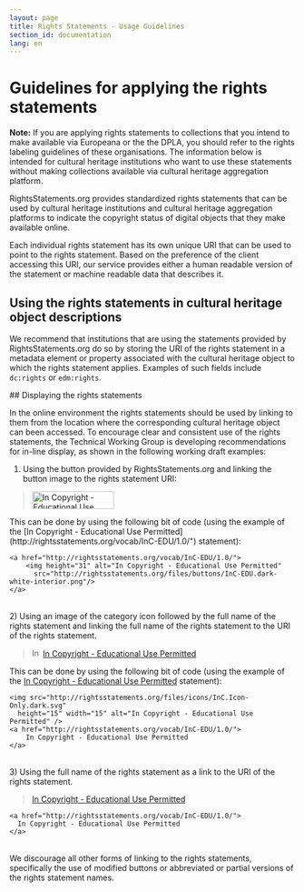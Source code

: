 ```yaml
---
layout: page
title: Rights Statements - Usage Guidelines
section_id: documentation
lang: en
---
```


# Guidelines for applying the rights statements

**Note:** If you are applying rights statements to collections that you intend to make available via Europeana or the the DPLA, you should refer to the rights labeling guidelines of these organisations. The information below is intended for cultural heritage institutions who want to use these statements without making collections available via cultural heritage aggregation platform.

RightsStatements.org provides standardized rights statements that can be used by cultural heritage institutions and cultural heritage aggregation platforms to indicate the copyright status of digital objects that they make available online.

Each individual rights statement has its own unique URI that can be used to point to the rights statement. Based on the preference of the client accessing this URI, our service provides either a human readable version of the statement or machine readable data that describes it.

## Using the rights statements in cultural heritage object descriptions

We recommend that institutions that are using the statements provided by RightsStatements.org do so by storing the URI of the rights statement in a metadata element or property associated with the cultural heritage object to which the rights statement applies. Examples of such fields include `dc:rights` or `edm:rights`. 

<div class="box">
## Displaying the rights statements

In the online environment the rights statements should be used by linking to them from the location where the corresponding cultural heritage object can been accessed. To encourage clear and consistent use of the rights statements, the Technical Working Group is developing  recommendations for in-line display, as shown in the following working draft examples:

1) Using the button provided by RightsStatements.org and linking the button image to the rights statement URI:

<blockquote>
<a href="http://rightsstatements.org/vocab/InC-EDU/1.0/">
    <img height="31" width="144" alt="In Copyright - Educational Use Permitted"
      src="http://rightsstatements.org/files/buttons/InC-EDU.dark-white-interior.png"
    />
</a>
</blockquote>
This can be done by using the following bit of code (using the example of the [In Copyright - Educational Use Permitted](http://rightsstatements.org/vocab/InC-EDU/1.0/") statement):

    <a href="http://rightsstatements.org/vocab/InC-EDU/1.0/">
        <img height="31" alt="In Copyright - Educational Use Permitted"
          src="http://rightsstatements.org/files/buttons/InC-EDU.dark-white-interior.png"/>
    </a>

<br/>
2) Using an image of the category icon followed by the full name of the rights statement and linking the full name of the rights statement to the URI of the rights statement.

<blockquote>
<img src="http://rightsstatements.org/files/icons/InC.Icon-Only.dark.svg"
  height="15" width="15" alt="In Copyright - Educational Use Permitted" />
<a href="http://rightsstatements.org/vocab/InC-EDU/1.0/">
    In Copyright - Educational Use Permitted
</a>
</blockquote>

This can be done by using the following bit of code (using the example of the [In Copyright - Educational Use Permitted](http://rightsstatements.org/vocab/InC-EDU/1.0/") statement):

    <img src="http://rightsstatements.org/files/icons/InC.Icon-Only.dark.svg"
      height="15" width="15" alt="In Copyright - Educational Use Permitted" />
    <a href="http://rightsstatements.org/vocab/InC-EDU/1.0/">
        In Copyright - Educational Use Permitted
    </a>

<br/>
3) Using the full name of the rights statement as a link to the URI of the rights statement.

<blockquote>
<a href="http://rightsstatements.org/vocab/InC-EDU/1.0/">In Copyright - Educational Use Permitted</a>
</blockquote>

    <a href="http://rightsstatements.org/vocab/InC-EDU/1.0/">
      In Copyright - Educational Use Permitted
    </a>

<br/>
We discourage all other forms of linking to the rights statements, specifically the use of modified buttons or abbreviated or partial versions of the rights statement names.
</div>